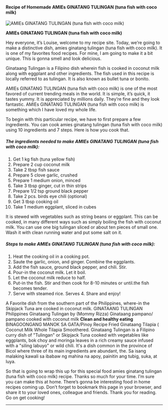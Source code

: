             

#### Recipe of Homemade AMIEs GINATANG TULINGAN (tuna fish with coco milk)

![AMIEs GINATANG TULINGAN (tuna fish with coco milk)](https://img-global.cpcdn.com/recipes/6540608797671424/751x532cq70/amies-ginatang-tulingan-tuna-fish-with-coco-milk-recipe-main-photo.jpg)

**AMIEs GINATANG TULINGAN (tuna fish with coco milk)**

Hey everyone, it’s Louise, welcome to my recipe site. Today, we’re going to make a distinctive dish, amies ginatang tulingan (tuna fish with coco milk). It is one of my favorites food recipes. For mine, I am going to make it a bit unique. This is gonna smell and look delicious.

Ginataang Tulingan is a Filipino dish wherein fish is cooked in coconut milk along with eggplant and other ingredients. The fish used in this recipe is locally referred to as tulingan. It is also known as bullet tuna or bonito.

AMIEs GINATANG TULINGAN (tuna fish with coco milk) is one of the most favored of current trending meals in the world. It is simple, it’s quick, it tastes yummy. It is appreciated by millions daily. They’re fine and they look fantastic. AMIEs GINATANG TULINGAN (tuna fish with coco milk) is something which I have loved my whole life.

To begin with this particular recipe, we have to first prepare a few ingredients. You can cook amies ginatang tulingan (tuna fish with coco milk) using 10 ingredients and 7 steps. Here is how you cook that.

##### The ingredients needed to make AMIEs GINATANG TULINGAN (tuna fish with coco milk):

1.  Get 1 kg fish (tuna yellow fish)
2.  Prepare 2 cup coconut milk
3.  Take 2 tbsp fish sauce
4.  Prepare 5 clove garlic, crushed
5.  Prepare 1 medium onion, minced
6.  Take 3 tbsp ginger, cut in thin strips
7.  Prepare 1/2 tsp ground black pepper
8.  Take 2 pcs. birds eye chili (optional)
9.  Get 3 tbsp cooking oil
10.  Take 1 medium eggplant, sliced in cubes

It is stewed with vegetables such as string beans or eggplant. This can be cooked, in many different ways such as simply boiling the fish with coconut milk. You can use one big tulingan sliced or about ten pieces of small one. Wash it with clean running water and put some salt on it.

##### Steps to make AMIEs GINATANG TULINGAN (tuna fish with coco milk):

1.  Heat the cooking oil in a cooking pot.
2.  Saute the garlic, onion, and ginger. Combine the eggplants.
3.  Add the fish sauce, ground black pepper, and chili. Stir.
4.  Pour-in the coconut milk. Let it boil.
5.  Let the coconut milk reduce to half.
6.  Put-in the fish. Stir and then cook for 8-10 minutes or until.the fish becomes tender.
7.  Serve with steamed rice. Serves 4. Share and enjoy!

A Favorite dish from the southern part of the Philippines, where-in the Skipjack Tuna are cooked in coconut milk. GINATAANG TULINGAN Philippines Ginataang Tulingan by (Mommy Rizza) Ginataang pampano/ pampano cooked with coconut milk **Clean and healthy eating** BINAGOONGANG MANOK SA GATA/Pinoy Recipe Fried Ginataang Tilapia ( Coconut Milk Whole Tilapia Smoothered. Ginataang Tulingan is a Filipino curry dish of "Tulingan" or Skipjack Tuna cooked with vegetables like eggplants, bok choy and moringa leaves in a rich creamy sauce infused with a "siling labuyo" or wild chili. It's a dish common in the province of Bicol where three of its main ingredients are abundant, the. Sa isang malaking kawali sa ibabaw ng mahina na apoy, painitin ang tubig, suka, at luya.

So that is going to wrap this up for this special food amies ginatang tulingan (tuna fish with coco milk) recipe. Thanks so much for your time. I’m sure you can make this at home. There’s gonna be interesting food in home recipes coming up. Don’t forget to bookmark this page in your browser, and share it to your loved ones, colleague and friends. Thank you for reading. Go on get cooking!

* * *